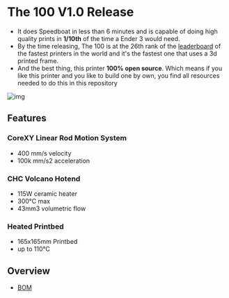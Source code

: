 # The 100 V1.0 Release


- It does Speedboat in less than 6 minutes and is capable of doing high quality prints in **1/10th** of the time a Ender 3 would need.
- By the time releasing, The 100 is at the 26th rank of the [leaderboard](https://docs.google.com/spreadsheets/d/1lFiJi-X3Xm3hh3I9Ty9dfACMiBWxHFAOUeiU1km9m6I/edit#gid=106736391) of the fastest printers in the world and it's the fastest one that uses a 3d printed frame.
- And the best thing, this printer **100% open source**. Which means if you like this printer and you  like to build one by own, you find all resources needed to do this in this repository

![img](https://raw.githubusercontent.com/MSzturc/the100/main/Build_Photos/The%20100%20Avatar.png?token=GHSAT0AAAAAABSYEFHJEBMPI3WV4TVEK3XMZAQMAHA)

## Features

### CoreXY Linear Rod Motion System
- 400 mm/s velocity
- 100k mm/s2 acceleration

### CHC Volcano Hotend
- 115W ceramic heater
- 300°C max
- 43mm3 volumetric flow

### Heated Printbed
- 165x165mm Printbed
- up to 110°C



## Overview
- [BOM](https://docs.google.com/spreadsheets/d/e/2PACX-1vTnT7lUAm9BKLHol7-dNHnF4nKvP-lOSMpftKGOlcxHHbdXwKRsRJdUcNPCFPCzIqwu5tC8nzX3WME4/pubhtml?gid=0&single=true)
